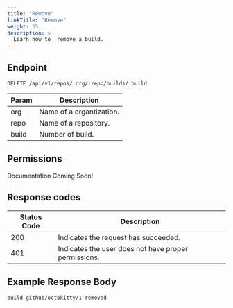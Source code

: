 ```yaml
---
title: "Remove"
linkTitle: "Remove"
weight: 35
description: >
  Learn how to  remove a build.
---
```


## Endpoint

```
DELETE /api/v1/repos/:org/:repo/builds/:build
```

| Param | Description |
|---|---|
| org | Name of a organtization. |
| repo | Name of a repository. |
| build | Number of build. |

## Permissions

Documentation Coming Soon!

## Response codes

| Status Code | Description |
|---|---|
| 200 | Indicates the request has succeeded. |
| 401 | Indicates the user does not have proper permissions. |

## Example Response Body

```
build github/octokitty/1 removed
```
